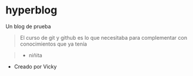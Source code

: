 # hyperblog
Un blog de prueba

> El curso de git y github es lo que necesitaba para complementar con conocimientos que ya tenía

>- niñita
* Creado por Vicky